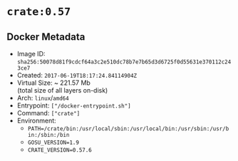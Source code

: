 # `crate:0.57`

## Docker Metadata

- Image ID: `sha256:50078d81f9cdcf64a3c2e510dc78b7e7b65d3d6725f0d55631e370112c243ce7`
- Created: `2017-06-19T18:17:24.84114904Z`
- Virtual Size: ~ 221.57 Mb  
  (total size of all layers on-disk)
- Arch: `linux`/`amd64`
- Entrypoint: `["/docker-entrypoint.sh"]`
- Command: `["crate"]`
- Environment:
  - `PATH=/crate/bin:/usr/local/sbin:/usr/local/bin:/usr/sbin:/usr/bin:/sbin:/bin`
  - `GOSU_VERSION=1.9`
  - `CRATE_VERSION=0.57.6`

